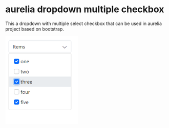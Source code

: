 # aurelia dropdown multiple checkbox
This a dropdown with multiple select checkbox that can be used in aurelia project based on bootstrap.

![dropdown](aurelia-dropdown.png)
